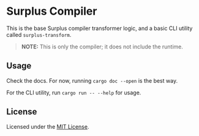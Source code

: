# Surplus Compiler

This is the base Surplus compiler transformer logic,
and a basic CLI utility called `surplus-transform`.

> **NOTE:** This is only the compiler; it does not include the runtime.

## Usage

Check the docs. For now, running `cargo doc --open` is the best way.

For the CLI utility, run `cargo run -- --help` for usage.

## License

Licensed under the [MIT License](LICENSE).